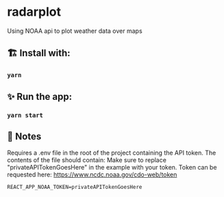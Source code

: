 # radarplot

Using NOAA api to plot weather data over maps

## 🏗️ Install with:

### `yarn`

## ✨ Run the app:

### `yarn start`

## 📝 Notes

Requires a .env file in the root of the project containing the API token. The contents of the file should contain:
Make sure to replace "privateAPITokenGoesHere" in the example with your token. 
Token can be requested here: https://www.ncdc.noaa.gov/cdo-web/token

`REACT_APP_NOAA_TOKEN=privateAPITokenGoesHere`
